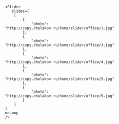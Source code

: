     <Slider
       slides={
        [
			{
				"photo": "http://copy.chulakov.ru/home/slider/office/1.jpg"
			},
			{
				"photo": "http://copy.chulakov.ru/home/slider/office/3.jpg"
			},
			{
				"photo": "http://copy.chulakov.ru/home/slider/office/4.jpg"
			},
			{
				"photo": "http://copy.chulakov.ru/home/slider/office/5.jpg"
			},
			{
				"photo": "http://copy.chulakov.ru/home/slider/office/5.jpg"
			}
		]
    }
    noLoop
    />